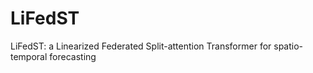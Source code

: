 # LiFedST
LiFedST: a Linearized Federated Split-attention Transformer for spatio-temporal forecasting
